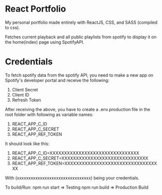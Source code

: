 # React Portfolio
My personal portfolio made entirely with ReactJS, CSS, and SASS (compiled to css).


Fetches current playback and all public playlists from spotify to display it on the home(index) page using SpotifyAPI.


# Credentials
To fetch spotify data from the spotify API, you need to make a new app on Spotify's developer portal and receive the following:
  1. Client Secret
  2. Client ID
  3. Refresh Token

After receiving the above, you have to create a .env.production file in the root folder with following as variable names:
  1. REACT_APP_C_ID
  2. REACT_APP_C_SECRET
  3. REACT_APP_REF_TOKEN

It should look like this:
  1. REACT_APP_C_ID=XXXXXXXXXXXXXXXXXXXXXXXXXXXXXXX
  2. REACT_APP_C_SECRET=XXXXXXXXXXXXXXXXXXXXXXXXXXXXXX
  3. REACT_APP_REF_TOKEN=XXXXXXXXXXXXXXXXXXXXXXXXXXXXXXXXXX
  
With (xxxxxxxxxxxxxxxxxxxxxxxxxxxxxxxx) being your credentials.


To build/Run:
  npm run start => Testing
  npm run build => Production Build
